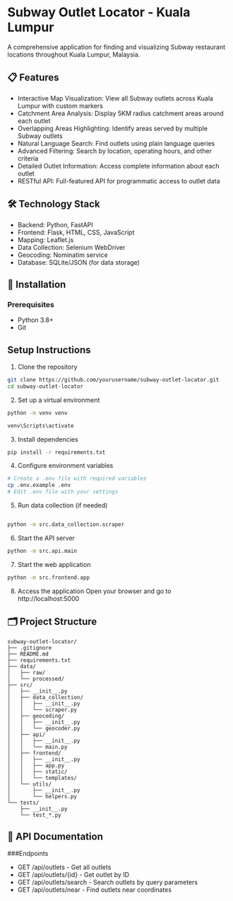 # Subway Outlet Locator - Kuala Lumpur
A comprehensive application for finding and visualizing Subway restaurant locations throughout Kuala Lumpur, Malaysia.

## 📋 Features
* Interactive Map Visualization: View all Subway outlets across Kuala Lumpur with custom markers
* Catchment Area Analysis: Display 5KM radius catchment areas around each outlet
* Overlapping Areas Highlighting: Identify areas served by multiple Subway outlets
* Natural Language Search: Find outlets using plain language queries
* Advanced Filtering: Search by location, operating hours, and other criteria
* Detailed Outlet Information: Access complete information about each outlet
* RESTful API: Full-featured API for programmatic access to outlet data

## 🛠️ Technology Stack
* Backend: Python, FastAPI
* Frontend: Flask, HTML, CSS, JavaScript
* Mapping: Leaflet.js
* Data Collection: Selenium WebDriver
* Geocoding: Nominatim service
* Database: SQLite/JSON (for data storage)

## 🚀 Installation
### Prerequisites
* Python 3.8+
* Git

## Setup Instructions
1. Clone the repository
```bash
git clone https://github.com/yourusername/subway-outlet-locator.git
cd subway-outlet-locator
```

2. Set up a virtual environment
```bash
python -m venv venv

venv\Scripts\activate
```
3. Install dependencies
```bash
pip install -r requirements.txt
```
4. Configure environment variables
```bash
# Create a .env file with required variables
cp .env.example .env
# Edit .env file with your settings
```
5. Run data collection (if needed)
```bash

python -m src.data_collection.scraper
```
6. Start the API server
```bash
python -m src.api.main
```
7. Start the web application
```bash
python -m src.frontend.app
```
8. Access the application
Open your browser and go to http://localhost:5000

## 🗂️ Project Structure
```
subway-outlet-locator/
├── .gitignore
├── README.md
├── requirements.txt
├── data/
│   ├── raw/
│   └── processed/
├── src/
│   ├── __init__.py
│   ├── data_collection/
│   │   ├── __init__.py
│   │   └── scraper.py
│   ├── geocoding/
│   │   ├── __init__.py
│   │   └── geocoder.py
│   ├── api/
│   │   ├── __init__.py
│   │   └── main.py
│   ├── frontend/
│   │   ├── __init__.py
│   │   ├── app.py
│   │   ├── static/
│   │   └── templates/
│   └── utils/
│       ├── __init__.py
│       └── helpers.py
└── tests/
    ├── __init__.py
    └── test_*.py
```

## 📖 API Documentation
###Endpoints
* GET /api/outlets - Get all outlets
* GET /api/outlets/{id} - Get outlet by ID
* GET /api/outlets/search - Search outlets by query parameters
* GET /api/outlets/near - Find outlets near coordinates
